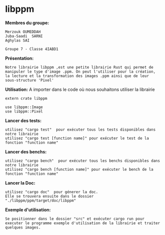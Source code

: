 # libppm

**Membres du groupe:**
```
Merzouk OUMEDDAH
Juba-Saadi	SARNI
Aghylas SAI

Groupe 7 - Classe 4IABD1
```

**Présentation:**
```
Notre librairie libppm ,est une petite librairie Rust qui permet de manipuler le type d'image .ppm. On peut l'utiliser pour la création, la lecture et la transformation des images .ppm ainsi que de leur sous-structure 'Pixel'
```

**Utilisation:**
A importer dans le code où nous souhaitons utiliser la librairie
```
extern crate libppm

use libppm::Image
use libppm::Pixel
```

**Lancer des tests:**
```
utilisez "cargo test"  pour exécuter tous les tests disponibles dans notre librairie
utilisez "cargo test [function name]" pour exécuter le test de la fonction "function name"
```

**Lancer des benchs:**
```
utilisez "cargo bench"  pour exécuter tous les benchs disponibles dans notre librairie
utilisez "cargo bench [function name]" pour exécuter le bench de la fonction "function name"
```

**Lancer la  Doc:**
```
utilisez "cargo doc"  pour génerer la doc.
Elle se trouvera ensuite dans le dossier "./libppm/ppm/target/doc/libppm" 
```

**Exemple d'utilisation:**

```
Se positionner dans le dossier "src" et exécuter cargo run pour executer le programme exemple d'utilisation de la librairie et traiter quelques images.

```
